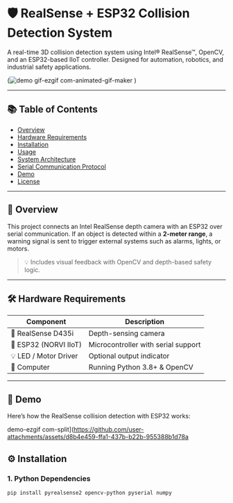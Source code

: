 # 🛡️ RealSense + ESP32 Collision Detection System

A real-time 3D collision detection system using Intel® RealSense™, OpenCV, and an ESP32-based IIoT controller. Designed for automation, robotics, and industrial safety applications.

(![demo gif-ezgif com-animated-gif-maker](https://github.com/user-attachments/assets/18889d6c-d605-4d19-a47a-eefbb41eca1f)
)

---

## 📚 Table of Contents
- [Overview](#-overview)
- [Hardware Requirements](#-hardware-requirements)
- [Installation](#-installation)
- [Usage](#-usage)
- [System Architecture](#-system-architecture)
- [Serial Communication Protocol](#-serial-communication-protocol)
- [Demo](#-demo)
- [License](#-license)

---

## 🚀 Overview

This project connects an Intel RealSense depth camera with an ESP32 over serial communication. If an object is detected within a **2-meter range**, a warning signal is sent to trigger external systems such as alarms, lights, or motors.

> 💡 Includes visual feedback with OpenCV and depth-based safety logic.

---

## 🛠️ Hardware Requirements

| Component               | Description                        |
|------------------------|------------------------------------|
| 🎥 RealSense D435i     | Depth-sensing camera               |
| 🔌 ESP32 (NORVI IIoT)  | Microcontroller with serial support |
| 💡 LED / Motor Driver  | Optional output indicator          |
| 🧠 Computer             | Running Python 3.8+ & OpenCV       |

---

## 🎥 Demo

Here’s how the RealSense collision detection with ESP32 works:

demo-ezgif com-split](https://github.com/user-attachments/assets/d8b4e459-ffa1-437b-b22b-955388b1d78a


## ⚙️ Installation

### 1. Python Dependencies
```bash
pip install pyrealsense2 opencv-python pyserial numpy


